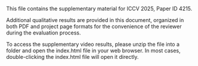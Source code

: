 This file contains the supplementary material for ICCV 2025, Paper ID 4215.

Additional qualitative results are provided in this document, organized in both PDF and project page formats for the convenience of the reviewer during the evaluation process.

To access the supplementary video results, please unzip the file into a folder and open the index.html file in your web browser. In most cases, double-clicking the index.html file will open it directly.
